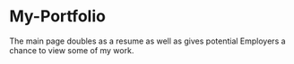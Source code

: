 # My-Portfolio
The main page doubles as a resume as well as gives potential Employers a chance to view some of my work.
